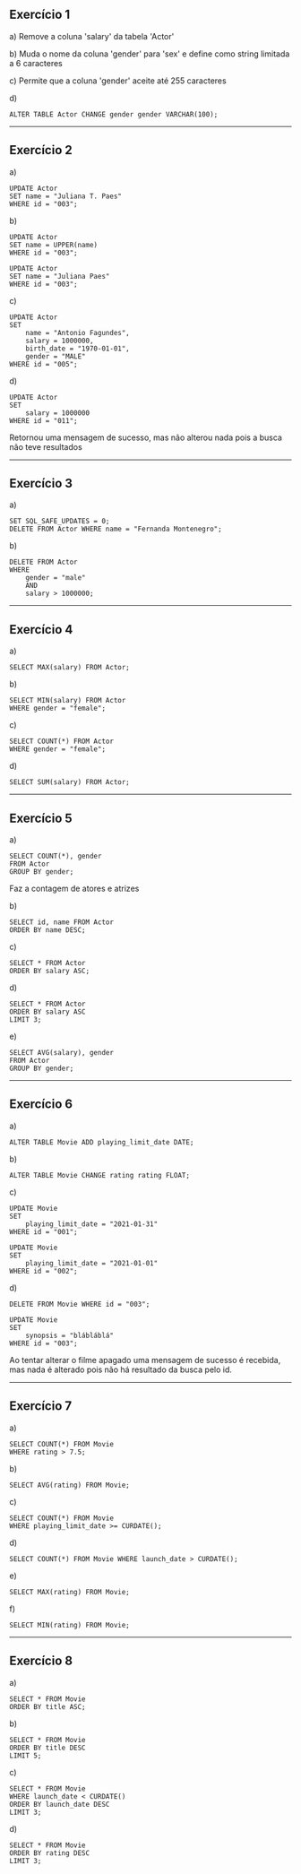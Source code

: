 ## Exercício 1
a) Remove a coluna 'salary' da tabela 'Actor'

b) Muda o nome da coluna 'gender' para 'sex' e define como string limitada a 6 caracteres

c) Permite que a coluna 'gender' aceite até 255 caracteres

d)
    
    ALTER TABLE Actor CHANGE gender gender VARCHAR(100);
---
## Exercício 2
a)
```
UPDATE Actor
SET name = "Juliana T. Paes"
WHERE id = "003";
```
b)
```
UPDATE Actor
SET name = UPPER(name)
WHERE id = "003";

UPDATE Actor
SET name = "Juliana Paes"
WHERE id = "003";
```
c)
```
UPDATE Actor
SET 
	name = "Antonio Fagundes",
	salary = 1000000,
    birth_date = "1970-01-01",
    gender = "MALE"
WHERE id = "005";
```
d)
```
UPDATE Actor
SET 
	salary = 1000000
WHERE id = "011";
```
Retornou uma mensagem de sucesso, mas não alterou nada pois a busca não teve resultados

---
## Exercício 3
a)
```
SET SQL_SAFE_UPDATES = 0;
DELETE FROM Actor WHERE name = "Fernanda Montenegro";
```
b)
```
DELETE FROM Actor
WHERE
	gender = "male"
    AND
	salary > 1000000;
```
---

## Exercício 4
a)

    SELECT MAX(salary) FROM Actor;
b)
```
SELECT MIN(salary) FROM Actor
WHERE gender = "female";
```
c)
```
SELECT COUNT(*) FROM Actor
WHERE gender = "female";
```
d)
   
    SELECT SUM(salary) FROM Actor;
---
## Exercício 5
a)
```
SELECT COUNT(*), gender
FROM Actor
GROUP BY gender;
```
Faz a contagem de atores e atrizes

b)
```
SELECT id, name FROM Actor
ORDER BY name DESC;
```
c)
```
SELECT * FROM Actor
ORDER BY salary ASC;
```
d)
```
SELECT * FROM Actor
ORDER BY salary ASC
LIMIT 3;
```
e)
```
SELECT AVG(salary), gender
FROM Actor
GROUP BY gender;
```

---
## Exercício 6
a)

    ALTER TABLE Movie ADD playing_limit_date DATE;
b)

    ALTER TABLE Movie CHANGE rating rating FLOAT;
c)
```
UPDATE Movie
SET
	playing_limit_date = "2021-01-31"
WHERE id = "001";

UPDATE Movie
SET
	playing_limit_date = "2021-01-01"
WHERE id = "002";
```
d)
```
DELETE FROM Movie WHERE id = "003";

UPDATE Movie
SET
	synopsis = "blábláblá"
WHERE id = "003";
```
Ao tentar alterar o filme apagado uma mensagem de sucesso é recebida, mas nada é alterado pois não há resultado da busca pelo id.

---
## Exercício 7
a)
```
SELECT COUNT(*) FROM Movie
WHERE rating > 7.5;
```
b)

    SELECT AVG(rating) FROM Movie;
c)
```
SELECT COUNT(*) FROM Movie
WHERE playing_limit_date >= CURDATE();
```
d)

    SELECT COUNT(*) FROM Movie WHERE launch_date > CURDATE();
e)

    SELECT MAX(rating) FROM Movie;
f)

    SELECT MIN(rating) FROM Movie;

---
## Exercício 8
a)
```
SELECT * FROM Movie
ORDER BY title ASC;
```
b)
```
SELECT * FROM Movie
ORDER BY title DESC
LIMIT 5;
```
c)
```
SELECT * FROM Movie 
WHERE launch_date < CURDATE() 
ORDER BY launch_date DESC 
LIMIT 3;
```
d)
```
SELECT * FROM Movie 
ORDER BY rating DESC 
LIMIT 3;
```

